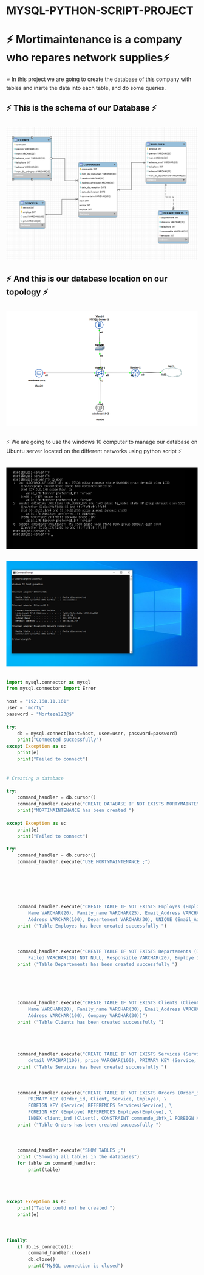 # MYSQL-PYTHON-SCRIPT-PROJECT

# :zap: Mortimaintenance is a company who repares network supplies:zap:

:star: In this project we are going to create the database of this company with tables and insrte the data into each table, and do some queries.


## :zap: This is the schema of our Database :zap:

## ![image](images/1.png)

##
## :zap: And this is our database location on our topology :zap:

##

![image](images/3.PNG)

##

:zap: We are going to use the windows 10 computer to manage our database on Ubuntu server located on the different networks using python script :zap:

##

![image](images/4.PNG)

##
##

![image](images/5.PNG)

##

##
```python
import mysql.connector as mysql
from mysql.connector import Error

host = "192.168.11.161"
user = 'morty'
password = "Morteza123@$"

try:
    db = mysql.connect(host=host, user=user, password=password)
    print("Connected successfully")
except Exception as e:
    print(e)
    print("Failed to connect")


# Creating a database 

try:
    command_handler = db.cursor()
    command_handler.execute("CREATE DATABASE IF NOT EXISTS MORTYMAINTENANCE;")
    print("MORTIMAINTENANCE has been created ")

except Exception as e:
    print(e)
    print("Failed to connect")

try:
    command_handler = db.cursor()
    command_handler.execute("USE MORTYMAINTENANCE ;")






    command_handler.execute("CREATE TABLE IF NOT EXISTS Employes (Employe INT AUTO_INCREMENT PRIMARY KEY, \
        Name VARCHAR(20), Family_name VARCHAR(25), Email_Address VARCHAR(30), Telephone VARCHAR(20), \
        Address VARCHAR(100), Departement VARCHAR(30), UNIQUE (Email_Address, telephone))")
    print ("Table Employes has been created successfully ")



    command_handler.execute("CREATE TABLE IF NOT EXISTS Departements (Departement INT AUTO_INCREMENT PRIMARY KEY, \
        Failed VARCHAR(30) NOT NULL, Responsible VARCHAR(20), Employe INT, FOREIGN KEY (Employe) REFERENCES Employes(Employe))")
    print ("Table Departements has been created successfully ") 





    command_handler.execute("CREATE TABLE IF NOT EXISTS Clients (Client INT AUTO_INCREMENT PRIMARY KEY, \
        Name VARCHAR(20), Family_name VARCHAR(30), Email_Address VARCHAR(30) NOT NULL UNIQUE, Telephone VARCHAR(20), \
        Address VARCHAR(100), Company VARCHAR(30))")
    print ("Table Clients has been created successfully ")




    command_handler.execute("CREATE TABLE IF NOT EXISTS Services (Service INT AUTO_INCREMENT, Employe INT, \
        detail VARCHAR(100), price VARCHAR(100), PRIMARY KEY (Service, Employe))")
    print ("Table Services has been created successfully ")



    command_handler.execute("CREATE TABLE IF NOT EXISTS Orders (Order_id INT AUTO_INCREMENT, Instrument_Name VARCHAR(20), Vender VARCHAR(30), MAC VARCHAR(50), Recepetion VARCHAR(50), Delivery VARCHAR(30), Description VARCHAR (100), Client INT, Service INT, Employe INT, \
        PRIMARY KEY (Order_id, Client, Service, Employe), \
        FOREIGN KEY (Service) REFERENCES Services(Service), \
        FOREIGN KEY (Employe) REFERENCES Employes(Employe), \
        INDEX client_ind (Client), CONSTRAINT commande_ibfk_1 FOREIGN KEY (Client) REFERENCES Clients(Client) ON DELETE CASCADE)")
    print ("Table Orders has been created successfully ")



    command_handler.execute("SHOW TABLES ;")
    print ("Showing all tables in the databases")
    for table in command_handler:
        print(table)




except Exception as e:
    print("Table could not be created ")
    print(e)



finally:
    if db.is_connected():
        command_handler.close()
        db.close()
        print("MySQL connection is closed")
```

##




